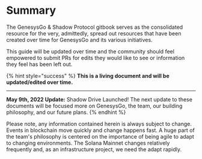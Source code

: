 # Summary

The GenesysGo & Shadow Protocol gitbook serves as the consolidated resource for the very, admittedly, spread out resources that have been created over time for GenesysGo and its various initiatives.

This guide will be updated over time and the community should feel empowered to submit PRs for edits they would like to see or information they feel has been left out.

{% hint style="success" %}
**This is a living document and will be updated/edited over time.**

****

**May 9th, 2022 Update:** Shadow Drive Launched! The next update to these documents will be focused more on GenesysGo, the team, our building philosophy, and our future plans.
{% endhint %}

Please note, any information contained herein is always subject to change. Events in blockchain move quickly and change happens fast. A huge part of the team's philosophy is centered on the importance of being agile to adapt to changing environments. The Solana Mainnet changes relatively frequently and, as an infrastructure project, we need the adapt rapidly.
